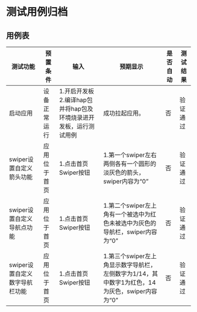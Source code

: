 # 测试用例归档

## 用例表

| 测试功能                       | 预置条件     | 输入                                                         | 预期显示                                                     | 是否自动 | 测试结果 |
| ------------------------------ | ------------ | ------------------------------------------------------------ | ------------------------------------------------------------ | -------- | -------- |
| 启动应用                       | 设备正常运行 | 1.开启开发板 <br/>2.编译hap包并将hap包及环境烧录进开发板，运行测试用例<br /> | 成功拉起应用。                                               | 否       | 验证通过 |
| swiper设置自定义箭头功能       | 应用位于首页 | 1.点击首页Swiper按钮                                         | 1.第一个swiper左右两侧各有一个圆形的淡灰色的箭头，swiper内容为“0” | 否       | 验证通过 |
| swiper设置自定义导航点功能     | 应用位于首页 | 1.点击首页Swiper按钮                                         | 1.第二个swiper左上角有一个被选中为红色未被选中为灰色的导航栏，swiper内容为“0” | 否       | 验证通过 |
| swiper设置自定义数字导航栏功能 | 应用位于首页 | 1.点击首页Swiper按钮                                         | 1.第三个swiper左上角显示数字导航栏，左侧数字为1/14，其中数字1为红色，14为灰色，swiper内容为“0” | 否       | 验证通过 |